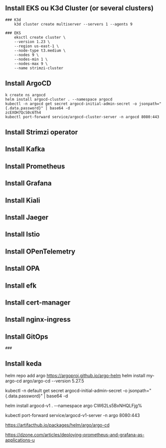 
## Install EKS ou K3d Cluster (or several clusters)
    ### K3d
        k3d cluster create multiserver --servers 1 --agents 9

    ### EKS
        eksctl create cluster \
        --version 1.23 \
        --region us-east-1 \
        --node-type t3.medium \
        --nodes 9 \
        --nodes-min 1 \
        --nodes-max 9 \
        --name strimzi-cluster

## Install ArgoCD
    k create ns argocd
    helm install argocd-cluster . --namespace argocd
    kubectl -n argocd get secret argocd-initial-admin-secret -o jsonpath="{.data.password}" | base64 -d
    zcEXOH7QcS0c6Th4
    kubectl port-forward service/argocd-cluster-server -n argocd 8080:443
    
## Install Strimzi operator
    
    
## Install Kafka
## Install Prometheus
## Install Grafana
## Install Kiali
## Install Jaeger
## Install Istio
## Install OPenTelemetry
## Install OPA
## Install efk
## Install cert-manager
## Install nginx-ingress
## Install GitOps
    ### 
## Install keda



helm repo add argo https://argoproj.github.io/argo-helm
helm install my-argo-cd argo/argo-cd --version 5.27.5

kubectl -n default get secret argocd-initial-admin-secret -o jsonpath="{.data.password}" | base64 -d

helm install argocd-v1 . --namespace argo
CW62Ls5BxNHQLFjg%

kubectl port-forward service/argocd-v1-server -n argo 8080:443


https://artifacthub.io/packages/helm/argo/argo-cd

https://dzone.com/articles/deploying-prometheus-and-grafana-as-applications-u

